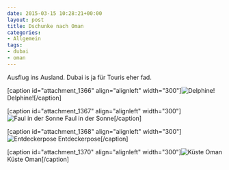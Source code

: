 ```yaml
---
date: 2015-03-15 10:28:21+00:00
layout: post
title: Dschunke nach Oman
categories:
- Allgemein
tags:
- dubai
- oman
---
```


Ausflug ins Ausland. Dubai is ja für Touris eher fad.

[caption id="attachment_1366" align="alignleft" width="300"]![Delphine!](http://clemi.ag3r.at/wp-content/uploads/2015/03/DSC_0052-300x200.jpg) Delphine![/caption]

[caption id="attachment_1367" align="alignleft" width="300"]![Faul in der Sonne](http://clemi.ag3r.at/wp-content/uploads/2015/03/DSC_0060-300x200.jpg) Faul in der Sonne[/caption]

[caption id="attachment_1368" align="alignleft" width="300"]![Entdeckerpose](http://clemi.ag3r.at/wp-content/uploads/2015/03/DSC_0064-300x200.jpg) Entdeckerpose[/caption]

[caption id="attachment_1370" align="alignleft" width="300"]![Küste Oman](http://clemi.ag3r.at/wp-content/uploads/2015/03/DSC_0061-300x200.jpg) Küste Oman[/caption]
